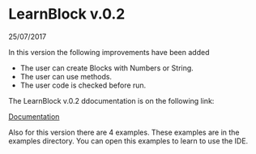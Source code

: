 # LearnBlock v.0.2

25/07/2017

In this version the following improvements have been added

 * The user can create Blocks with Numbers or String.
 * The user can use methods.
 * The user code is checked before run.


The LearnBlock v.0.2 ddocumentation is on the following link:

[Documentation](https://github.com/ibarbech/learnbot/blob/master/doc/learnblock.md)

Also for this version there are 4 examples. These examples are in the examples directory. You can open this examples to learn to use the IDE.
